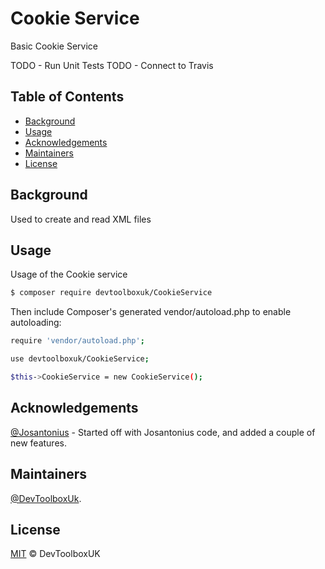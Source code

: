# Cookie Service
Basic Cookie Service

TODO - Run Unit Tests
TODO - Connect to Travis

## Table of Contents

- [Background](#Background)
- [Usage](#Usage)
- [Acknowledgements](#Acknowledgements)
- [Maintainers](#Maintainers)
- [License](#License)

## Background

Used to create and read XML files

## Usage

Usage of the Cookie service

```sh
$ composer require devtoolboxuk/CookieService
```

Then include Composer's generated vendor/autoload.php to enable autoloading:

```sh
require 'vendor/autoload.php';
```

```sh
use devtoolboxuk/CookieService;

$this->CookieService = new CookieService();
```

## Acknowledgements

[@Josantonius](https://github.com/Josantonius) - Started off with Josantonius code, and added a couple of new features.


## Maintainers

[@DevToolboxUk](https://github.com/DevToolBoxUk).


## License

[MIT](LICENSE) © DevToolboxUK